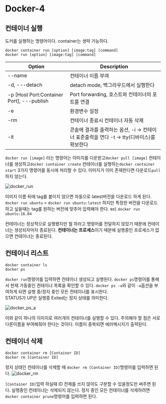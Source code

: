 # Docker-4
  

## 컨테이너 실행
도커를 실행하는 명령어이다. container는 생략 가능하다.

`docker container run [option] [image:tag] [command]`<br/>
`docker run [option] [image:tag] [command]`

| Option  | Description |
| ------- | -------- |
| --name | 컨테이너 이름 부여 |
| -d, ---detach | detach mode, 백그라우드에서 실행한다|
| -p [Host Port:Container Port], ---publish | Port forwarding, 호스트와 컨테이너의 포트를 연결 |
| -e | 환경변수 설정 |
| -rm | 컨테이너 종료시 컨테이너 자동 삭제 |
| -it | 콘솔에 결과를 출력하는 옵션, -i -> 컨테이너 표준출력을 연다 -t -> tty(디바이스)를 확보한다 |


`docker run [image]` 라는 명령어는 이미지를 다운받고`docker pull [image]` 컨테이너를 생성하고`docker container create` 컨테이너를 실행하는`docker container start` 3가지 명령어를 동시에 처리할 수 있다. 이미지가 이미 존재한다면 다운로드`pull`하지 않는다. 

![docker_run](https://user-images.githubusercontent.com/76420201/104117172-9795a800-5362-11eb-907a-9e471f31c88b.GIF)

이미지 이름 뒤에 tag를 붙이지 않으면 자동으로 latest버전을 다운로드 하게 된다.
`docker run ubuntu` = `docker run ubuntu:latest` 하지만 특정한 버전을 다운로드 하고 싶을때는 tag를 원하는 버전에 맞추어 입력해야 한다. ex) `docker run ubuntu:16.04`

컨테이너는 정상적으로 실행됐지만 뭘 하라고 명령어를 전달하지 않았기 때문에 컨테이너는 생성되자마자 종료된다. **컨테이너는 프로세스**이기 때문에 실행중인 프로세스가 없으면 컨테이너는 종료된다.

## 컨테이너 리스트

`docker container ls`<br/>
`docker ps`

`docker run`명령어를 입력하면 컨테이너 생성되고 실행된다. `docker ps`명령어를 통해서 현재 가동중인 컨테이너 목록을 확인할 수 있다. `docker ps -a`와 같이 `-a`옵션을 부여하게 되면 실행 중/정지 중인 모든 컨테이너를 표시한다.<br/>
STATUS가 UP은 실행중 Exited는 정지 상태를 의미한다.

![docker_ps_a](https://user-images.githubusercontent.com/76420201/104118439-86519900-536c-11eb-8412-40aaa86f368c.GIF)

이와 같이 하나의 이미지로 여러개의 컨테이너를 실행할 수 있다. 주의해야 할 점은 서로 다른이름을 부여해줘야 한다는 것이다. 이름이 중복되면 에러메시지가 출력된다.

## 컨테이너 삭제 
`docker container rm [Container ID]`<br/>
`docker rm [Container ID]`

정지 상태인 컨테이너를 삭제할 때 `docker rm [Container ID]`명령어를 입력하면 된다. 
![docker_rm](https://user-images.githubusercontent.com/76420201/104118742-7d61c700-536e-11eb-822b-e792c83eb55b.GIF)

`[Container ID]`입력 하실때 ID 전체를 쓰지 않아도 구분할 수 있을정도만 써주면 된다. 실행중인 컨테이너는 삭제되지 않는다. 정지 중인 모든 컨테이너를 삭제하려면 `docker container prune`명령어를 입력하면 된다.

